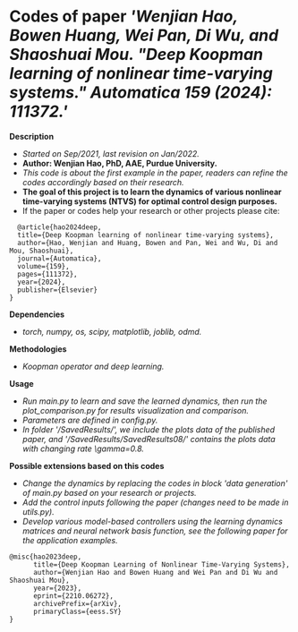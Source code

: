 # Codes of paper *'Wenjian Hao, Bowen Huang, Wei Pan, Di Wu, and Shaoshuai Mou. "Deep Koopman learning of nonlinear time-varying systems." Automatica 159 (2024): 111372.'*

__Description__ <br />
- *Started on Sep/2021, last revision on Jan/2022.*
- **Author: Wenjian Hao, PhD, AAE, Purdue University.**
- *This code is about the first example in the paper, readers can refine the codes accordingly based on their research.*
- **The goal of this project is to learn the dynamics of various nonlinear time-varying systems (NTVS) for optimal control design purposes.**
- If the paper or codes help your research or other projects please cite:<br />
```
  @article{hao2024deep,
  title={Deep Koopman learning of nonlinear time-varying systems},
  author={Hao, Wenjian and Huang, Bowen and Pan, Wei and Wu, Di and Mou, Shaoshuai},
  journal={Automatica},
  volume={159},
  pages={111372},
  year={2024},
  publisher={Elsevier}
}
```

__Dependencies__ <br />
- *torch, numpy, os, scipy, matplotlib, joblib, odmd.*

__Methodologies__<br />
- *Koopman operator and deep learning.*<br />

__Usage__<br />
- *Run main.py to learn and save the learned dynamics, then run the plot_comparison.py for results visualization and comparison.*<br />
- *Parameters are defined in config.py.*<br />
- *In folder '/SavedResults/', we include the plots data of the published paper, and '/SavedResults/SavedResults08/' contains the plots data with changing rate \gamma=0.8.*

__Possible extensions based on this codes__<br />
- *Change the dynamics by replacing the codes in block 'data generation' of main.py based on your research or projects.*<br />
- *Add the control inputs following the paper (changes need to be made in utils.py).*<br />
- *Develop various model-based controllers using the learning dynamics matrices and neural network basis function, see the following paper for the application examples.*<br />
```
@misc{hao2023deep,
      title={Deep Koopman Learning of Nonlinear Time-Varying Systems}, 
      author={Wenjian Hao and Bowen Huang and Wei Pan and Di Wu and Shaoshuai Mou},
      year={2023},
      eprint={2210.06272},
      archivePrefix={arXiv},
      primaryClass={eess.SY}
}
```


